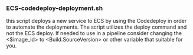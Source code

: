 ### ECS-codedeploy-deployment.sh
this script deploys a new service to ECS by using the Codedeploy in order to automate the deployments.
The script utilizes the deploy command and not the ECS deploy.
If needed to use in a pipeline consider changing the <$image_id> to <Build.SourceVersion> or other variable that suitable for you.
